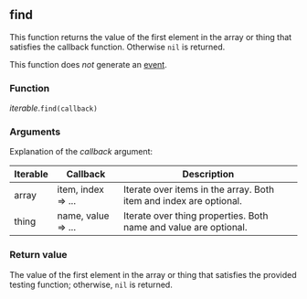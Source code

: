 ## find

This function returns the value of the first element in the array or thing that satisfies the callback function.
Otherwise `nil` is returned.

This function does *not* generate an [event](#events).

### Function
*iterable*.`find(callback)`

### Arguments

Explanation of the *callback* argument:

Iterable | Callback | Description
-------- | -------- | -----------
array | item, index => ... | Iterate over items in the array. Both item and index are optional.
thing | name, value => ... | Iterate over thing properties. Both name and value are optional.

### Return value
The value of the first element in the array or thing that satisfies the provided testing function;
otherwise, `nil` is returned.
